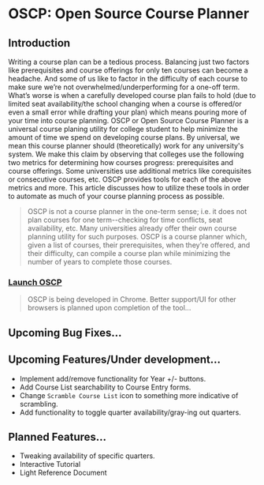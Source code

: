 # OSCP: Open Source Course Planner

## Introduction
Writing a course plan can be a tedious process. Balancing just two factors like prerequisites and course offerings for only ten courses can become a headache. And some of us like to factor in the difficulty of each course to make sure we’re not overwhelmed/underperforming for a one-off term. What’s worse is when a carefully developed course plan fails to hold (due to limited seat availability/the school changing when a course is offered/or even a small error while drafting your plan) which means pouring more of your time into course planning. OSCP or Open Source Course Planner is a universal course planing utility for college student to help minimize the amount of time we spend on developing course plans. By universal, we mean this course planner should (theoretically) work for any university's system. We make this claim by observing that colleges use the following two metrics for determining how courses progress: prerequisites and course offerings. Some universities use additional metrics like corequisites or consecutive courses, etc. OSCP provides tools for each of the above metrics and more. This article discusses how to utilize these tools in order to automate as much of your course planning process as possible.

> OSCP is not a course planner in the one-term sense; i.e. it does not plan courses for one term--checking for time conflicts, seat availability, etc. Many universities already offer their own course planning utility for such purposes. OSCP is a course planner which, given a list of courses, their prerequisites, when they're offered, and their difficulty, can compile a course plan while minimizing the number of years to complete those courses.

### [Launch OSCP](https://quartershotofespresso.github.io/CoursePlanner/)
> OSCP is being developed in Chrome. Better support/UI for other browsers is planned upon completion of the tool...

## Upcoming Bug Fixes...

## Upcoming Features/Under development...
- Implement add/remove functionality for Year +/- buttons.
- Add Course List searchability to Course Entry forms.
- Change `Scramble Course List` icon to something more indicative of scrambling.
- Add functionality to toggle quarter availability/gray-ing out quarters.

## Planned Features...
- Tweaking availability of specific quarters.
- Interactive Tutorial
- Light Reference Document

